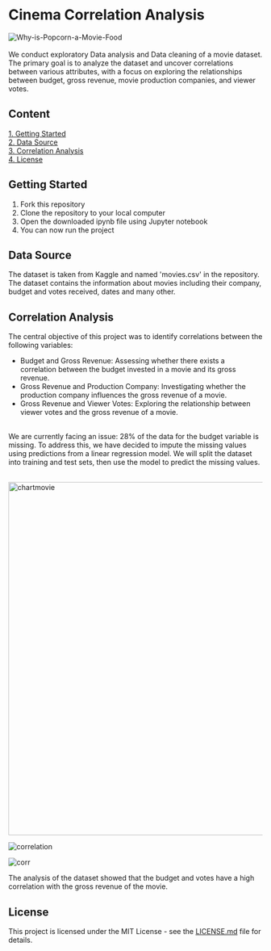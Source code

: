 # Cinema Correlation Analysis
![Why-is-Popcorn-a-Movie-Food](https://github.com/jeanbaptistejacq/Cinema-Correlation-Analysis/assets/80902643/237bb8eb-553b-46ce-862f-bf1e4e455fa8)
</br>
</br>
We conduct exploratory Data analysis and Data cleaning of a movie dataset. The primary goal is to analyze the dataset and uncover correlations between various attributes, with a focus on exploring the relationships between budget, gross revenue, movie production companies, and viewer votes.

## Content

[1. Getting Started](#getting-started)  
[2. Data Source](#data-source)  
[3. Correlation Analysis](#correlation-analysis)  
[4. License](#license)  

## Getting Started
<ol>
  <li>Fork this repository</li>
  <li>Clone the repository to your local computer</li>
  <li>Open the downloaded ipynb file using Jupyter notebook</li>
  <li>You can now run the project</li>
</ol>


## Data Source

The dataset is taken from Kaggle and named 'movies.csv' in the repository. The dataset contains the information about movies including their company, budget and votes received, dates and many other.

## Correlation Analysis

The central objective of this project was to identify correlations between the following variables:

- Budget and Gross Revenue: Assessing whether there exists a correlation between the budget invested in a movie and its gross revenue.
- Gross Revenue and Production Company: Investigating whether the production company influences the gross revenue of a movie.
- Gross Revenue and Viewer Votes: Exploring the relationship between viewer votes and the gross revenue of a movie.
</br>
We are currently facing an issue: 28% of the data for the budget variable is missing. To address this, we have decided to impute the missing values using predictions from a linear regression model. We will split the dataset into training and test sets, then use the model to predict the missing values.

</br>
</br>


<img width="700" alt="chartmovie" src="https://github.com/jeanbaptistejacq/Cinema-Correlation-Analysis/assets/80902643/83cea413-a5eb-4989-8767-614c9d92dee6"></br>


![correlation](https://github.com/jeanbaptistejacq/Cinema-Correlation-Analysis/assets/80902643/8c7bceb8-e20d-466d-a992-b4941d348066)
</br>


![corr](https://github.com/jeanbaptistejacq/Cinema-Correlation-Analysis/assets/80902643/a96c5140-56f9-414c-bebd-943acf40754e)
</br>

The analysis of the dataset showed that the budget and votes have a high correlation with the gross revenue of the movie.
</br>

## License

This project is licensed under the MIT License - see the [LICENSE.md](LICENSE) file for details.

